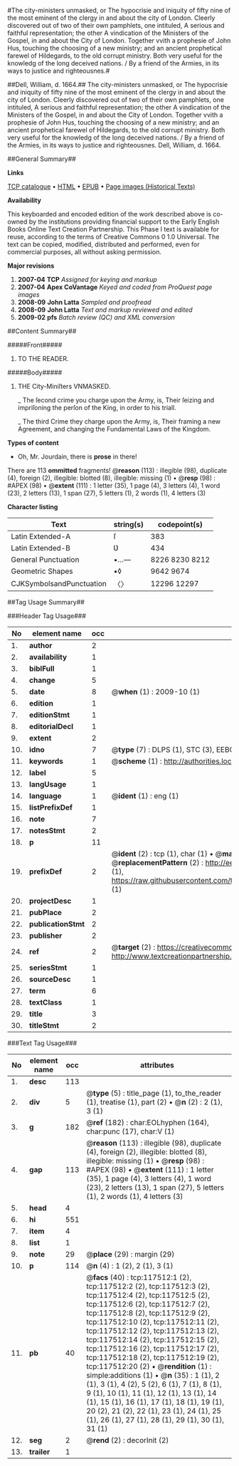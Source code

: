 #The city-ministers unmasked, or The hypocrisie and iniquity of fifty nine of the most eminent of the clergy in and about the city of London. Cleerly discovered out of two of their own pamphlets, one intituled, A serious and faithful representation; the other A vindication of the Ministers of the Gospel, in and about the City of London. Together vvith a prophesie of John Hus, touching the choosing of a new ministry; and an ancient prophetical farewel of Hildegards, to the old corrupt ministry. Both very useful for the knowledg of the long deceived nations. / By a friend of the Armies, in its ways to justice and righteousnes.#

##Dell, William, d. 1664.##
The city-ministers unmasked, or The hypocrisie and iniquity of fifty nine of the most eminent of the clergy in and about the city of London. Cleerly discovered out of two of their own pamphlets, one intituled, A serious and faithful representation; the other A vindication of the Ministers of the Gospel, in and about the City of London. Together vvith a prophesie of John Hus, touching the choosing of a new ministry; and an ancient prophetical farewel of Hildegards, to the old corrupt ministry. Both very useful for the knowledg of the long deceived nations. / By a friend of the Armies, in its ways to justice and righteousnes.
Dell, William, d. 1664.

##General Summary##

**Links**

[TCP catalogue](http://www.ota.ox.ac.uk/tcp/)  • 
[HTML](http://tei.it.ox.ac.uk/tcp/Texts-HTML/free/A82/A82314.html)  • 
[EPUB](http://tei.it.ox.ac.uk/tcp/Texts-EPUB/free/A82/A82314.epub) • 
[Page images (Historical Texts)](https://data.historicaltexts.jisc.ac.uk/view?pubId=eebo-99865273e&pageId=eebo-99865273e-117512-1)

**Availability**

This keyboarded and encoded edition of the
	       work described above is co-owned by the institutions
	       providing financial support to the Early English Books
	       Online Text Creation Partnership. This Phase I text is
	       available for reuse, according to the terms of Creative
	       Commons 0 1.0 Universal. The text can be copied,
	       modified, distributed and performed, even for
	       commercial purposes, all without asking permission.

**Major revisions**

1. __2007-04__ __TCP__ *Assigned for keying and markup*
1. __2007-04__ __Apex CoVantage__ *Keyed and coded from ProQuest page images*
1. __2008-09__ __John Latta__ *Sampled and proofread*
1. __2008-09__ __John Latta__ *Text and markup reviewed and edited*
1. __2009-02__ __pfs__ *Batch review (QC) and XML conversion*

##Content Summary##

#####Front#####

1. TO THE READER.

#####Body#####

1. THE City-Miniſters VNMASKED.

    _ The ſecond crime you charge upon the Army, is, Their ſeizing and impriſoning the perſon of the King, in order to his triall.

    _ The third Crime they charge upon the Army, is, Their framing a new Agreement, and changing the Fundamental Laws of the Kingdom.

**Types of content**

  * Oh, Mr. Jourdain, there is **prose** in there!

There are 113 **ommitted** fragments! 
 @__reason__ (113) : illegible (98), duplicate (4), foreign (2), illegible: blotted (8), illegible: missing (1)  •  @__resp__ (98) : #APEX (98)  •  @__extent__ (111) : 1 letter (35), 1 page (4), 3 letters (4), 1 word (23), 2 letters (13), 1 span (27), 5 letters (1), 2 words (1), 4 letters (3)

**Character listing**


|Text|string(s)|codepoint(s)|
|---|---|---|
|Latin Extended-A|ſ|383|
|Latin Extended-B|Ʋ|434|
|General Punctuation|•…—|8226 8230 8212|
|Geometric Shapes|▪◊|9642 9674|
|CJKSymbolsandPunctuation|〈〉|12296 12297|

##Tag Usage Summary##

###Header Tag Usage###

|No|element name|occ|attributes|
|---|---|---|---|
|1.|__author__|2||
|2.|__availability__|1||
|3.|__biblFull__|1||
|4.|__change__|5||
|5.|__date__|8| @__when__ (1) : 2009-10 (1)|
|6.|__edition__|1||
|7.|__editionStmt__|1||
|8.|__editorialDecl__|1||
|9.|__extent__|2||
|10.|__idno__|7| @__type__ (7) : DLPS (1), STC (3), EEBO-CITATION (1), PROQUEST (1), VID (1)|
|11.|__keywords__|1| @__scheme__ (1) : http://authorities.loc.gov/ (1)|
|12.|__label__|5||
|13.|__langUsage__|1||
|14.|__language__|1| @__ident__ (1) : eng (1)|
|15.|__listPrefixDef__|1||
|16.|__note__|7||
|17.|__notesStmt__|2||
|18.|__p__|11||
|19.|__prefixDef__|2| @__ident__ (2) : tcp (1), char (1)  •  @__matchPattern__ (2) : ([0-9\-]+):([0-9IVX]+) (1), (.+) (1)  •  @__replacementPattern__ (2) : http://eebo.chadwyck.com/downloadtiff?vid=$1&page=$2 (1), https://raw.githubusercontent.com/textcreationpartnership/Texts/master/tcpchars.xml#$1 (1)|
|20.|__projectDesc__|1||
|21.|__pubPlace__|2||
|22.|__publicationStmt__|2||
|23.|__publisher__|2||
|24.|__ref__|2| @__target__ (2) : https://creativecommons.org/publicdomain/zero/1.0/ (1), http://www.textcreationpartnership.org/docs/. (1)|
|25.|__seriesStmt__|1||
|26.|__sourceDesc__|1||
|27.|__term__|6||
|28.|__textClass__|1||
|29.|__title__|3||
|30.|__titleStmt__|2||


###Text Tag Usage###

|No|element name|occ|attributes|
|---|---|---|---|
|1.|__desc__|113||
|2.|__div__|5| @__type__ (5) : title_page (1), to_the_reader (1), treatise (1), part (2)  •  @__n__ (2) : 2 (1), 3 (1)|
|3.|__g__|182| @__ref__ (182) : char:EOLhyphen (164), char:punc (17), char:V (1)|
|4.|__gap__|113| @__reason__ (113) : illegible (98), duplicate (4), foreign (2), illegible: blotted (8), illegible: missing (1)  •  @__resp__ (98) : #APEX (98)  •  @__extent__ (111) : 1 letter (35), 1 page (4), 3 letters (4), 1 word (23), 2 letters (13), 1 span (27), 5 letters (1), 2 words (1), 4 letters (3)|
|5.|__head__|4||
|6.|__hi__|551||
|7.|__item__|4||
|8.|__list__|1||
|9.|__note__|29| @__place__ (29) : margin (29)|
|10.|__p__|114| @__n__ (4) : 1 (2), 2 (1), 3 (1)|
|11.|__pb__|40| @__facs__ (40) : tcp:117512:1 (2), tcp:117512:2 (2), tcp:117512:3 (2), tcp:117512:4 (2), tcp:117512:5 (2), tcp:117512:6 (2), tcp:117512:7 (2), tcp:117512:8 (2), tcp:117512:9 (2), tcp:117512:10 (2), tcp:117512:11 (2), tcp:117512:12 (2), tcp:117512:13 (2), tcp:117512:14 (2), tcp:117512:15 (2), tcp:117512:16 (2), tcp:117512:17 (2), tcp:117512:18 (2), tcp:117512:19 (2), tcp:117512:20 (2)  •  @__rendition__ (1) : simple:additions (1)  •  @__n__ (35) : 1 (1), 2 (1), 3 (1), 4 (2), 5 (2), 6 (1), 7 (1), 8 (1), 9 (1), 10 (1), 11 (1), 12 (1), 13 (1), 14 (1), 15 (1), 16 (1), 17 (1), 18 (1), 19 (1), 20 (2), 21 (2), 22 (1), 23 (1), 24 (1), 25 (1), 26 (1), 27 (1), 28 (1), 29 (1), 30 (1), 31 (1)|
|12.|__seg__|2| @__rend__ (2) : decorInit (2)|
|13.|__trailer__|1||
